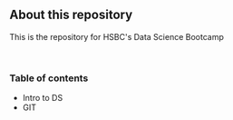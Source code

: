 

## About this repository
This is the repository for HSBC's Data Science Bootcamp

<br>

### Table of contents
- Intro to DS
- GIT 